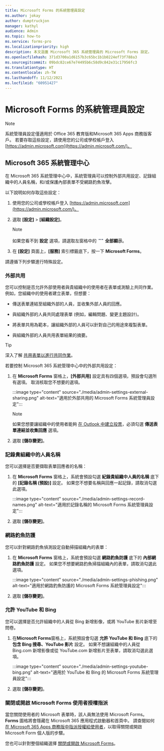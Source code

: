 ```yaml
---
title: Microsoft Forms 的系統管理員設定
ms.author: jokay
author: dumptruckjon
manager: kathyl
audience: Admin
ms.topic: how-to
ms.service: forms-pro
ms.localizationpriority: high
description: 本文涵蓋 Microsoft 365 系統管理員的 Microsoft Forms 設定。
ms.openlocfilehash: 371d3700a1d6157b3c65bc1b1b0224ef73f788a3
ms.sourcegitcommit: 09bdc82ce67e74495b6c58d9c842e31c17956fc3
ms.translationtype: HT
ms.contentlocale: zh-TW
ms.lasthandoff: 11/12/2021
ms.locfileid: "60951427"
---
```

# <a name="administrator-settings-for-microsoft-forms"></a>Microsoft Forms 的系統管理員設定

> [!Note]
> 系統管理員設定僅適用於 Office 365 教育版和Microsoft 365 Apps 商務版客戶。 若要存取這些設定，請使用您的公司或學校帳戶登入 [https://admin.microsoft.com](https://admin.microsoft.com/)。

## <a name="microsoft-365-admin-center"></a>Microsoft 365 系統管理中心

在 Microsoft 365 系統管理中心中，系統管理員可以控制外部共用設定、記錄組織中的人員名稱，和/或保護內部表單不受網路釣魚攻擊。

以下說明如何存取這些設定：

1.  使用您的公司或學校帳戶登入 [https://admin.microsoft.com](https://admin.microsoft.com/)。

2.  選取 **[設定]** \> **[組織設定]**。

    >[!Note]
    > 如果您看不到 **設定** 選項，請選取左窗格中的 ![其他選項按鈕](./media/image2.png) **全部顯示**。
 
3.  在 **[設定]** 頁面上，**[服務]** 索引標籤底下，按一下 **Microsoft Forms**。

請遵循下列步驟進行特殊設定。

### <a name="external-sharing"></a>外部共用

您可以控制是否允許外部使用者與貴組織中的使用者在表單或測驗上共同作業。 例如，您組織中的使用者建立表單，但想要：

  - 傳送表單連結至組織外部的人員，並收集外部人員的回應。

  - 與組織外部的人員共同處理表單 (例如，編輯問題、變更主題設計)。

  - 將表單共用為範本，讓組織外部的人員可以針對自己的用途來複製表單。

  - 與組織外部的人員共用表單結果的摘要。

>[!Tip]
>深入了解 [共用表單以進行共同作業](https://support.microsoft.com/office/share-a-form-or-quiz-to-collaborate-d5bb5cf0-8401-4c15-bb8c-8e108cd7e69b)。

若要控制 Microsoft 365 系統管理中心中的外部共用設定：

1.  在 **Microsoft Forms** 窗格上，**[外部共用]** 設定具有四個選項，預設會勾選所有選項。 取消核取您不想要的選項。

    :::image type="content" source="./media/admin-settings-external-sharing.png" alt-text="適用於外部共用的 Microsoft Forms 系統管理員設定":::

     >[!Note]
     >如果您想要讓組織中的使用者能夠 [在 Outlook 中建立投票](https://support.microsoft.com/office/create-a-poll-in-outlook-46893563-ab12-4bd0-aff7-26f5a488fea0)，必須勾選 **傳送表單連結並收集回應** 選項。

2.  選取 **[儲存變更]**。

### <a name="record-names-of-people-in-your-org"></a>記錄貴組織中的人員名稱

您可以選擇是否要擷取表單回應者的名稱：

1.  在 **Microsoft Forms** 窗格上，系統會預設勾選 **紀錄貴組織中人員的名稱** 底下的 **[記錄名稱 (預設)]** 設定。 如果您不想要名稱與回應一起記錄，請取消勾選此選項。

    :::image type="content" source="./media/admin-settings-record-names.png" alt-text="適用於記錄名稱的 Microsoft Forms 系統管理員設定":::

1.  選取 **[儲存變更]**。

### <a name="phishing-protection"></a>網路釣魚防護

您可以針對網路釣魚偵測設定自動掃描組織內的表單：

1.  在 **Microsoft Forms** 窗格上，系統會預設勾選 **網路釣魚防護** 底下的 **內部網路釣魚防護** 設定。 如果您不想要網路釣魚掃描組織內的表單，請取消勾選此選項。

    :::image type="content" source="./media/admin-settings-phishing.png" alt-text="適用於網路釣魚防護的 Microsoft Forms 系統管理員設定":::

2.  選取 **[儲存變更]**。

### <a name="allow-youtube-and-bing"></a>允許 YouTube 和 Bing

您可以選擇是否允許組織中的人員從 Bing 新增影像，或將 YouTube 影片新增至問卷。

1.  在**Microsoft Forms**窗格上，系統預設會勾選 **允許 YouTube 和 Bing** 底下的 **包含 Bing 搜尋、YouTube 影片** 設定。 如果不想讓組織中的人員從 Bing.com 新增影像或從 YouTube.com 新增影片至表單，請取消勾選此選項。

    :::image type="content" source="./media/admin-settings-youtube-bing.png" alt-text="適用於 YouTube 和 Bing 的 Microsoft Forms 系統管理員設定":::

2.  選取 **[儲存變更]**。

### <a name="turn-off-or-turn-on-microsoft-forms-user-license-assignment"></a>關閉或開啟 Microsoft Forms 使用者授權指派

當您關閉使用者的 Microsoft 表單時，該人員無法使用 Microsoft Forms。 **Forms** 圖格將會隱藏在 Microsoft 365 應用程式啟動器和首頁中。 請查閱如何 [在 Microsoft 365 Apps 商務版中指派授權給使用者](https://support.microsoft.com/topic/997596b5-4173-4627-b915-36abac6786dc)，以取得關閉或開啟 Microsoft Form 個人版的步驟。

您也可以針對整個組織選擇 [關閉或開啟 Microsoft Forms](turn-off-turn-on-microsoft-forms.md)。
